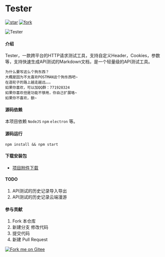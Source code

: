 
# Tester  
[![star](https://gitee.com/hamm/tester/badge/star.svg?theme=white)](https://gitee.com/hamm/tester/stargazers)
[![fork](https://gitee.com/hamm/tester/badge/fork.svg?theme=white)](https://gitee.com/hamm/tester/members)

![Tester](https://images.gitee.com/uploads/images/2019/1022/004829_9dd2f945_145025.jpeg "Tester")



#### 介绍
Tester，一款跨平台的HTTP请求测试工具，支持自定义Header，Cookies，参数等，支持快速生成API测试的Markdown文档，是一个轻量级的API测试工具。

```
为什么要写这么个狗东西？
大概是因为不太喜欢POSTMAN这个狗东西吧~
在造轮子的路上越走越远。。。
如果你喜欢，可以加QQ群：771928324
如果你喜欢但是功能不够用，你自己扩展咯~
如果你不喜欢，额~
```

#### 源码依赖
本项目依赖 ```NodeJS``` ```npm``` ```electron``` 等。

#### 源码运行
```
npm install && npm start
```

#### 下载安装包

- [项目附件下载](https://gitee.com/hamm/tester/attach_files)

#### TODO

1. API测试的历史记录导入导出
2. API测试的历史记录云端漫游

#### 参与贡献

1. Fork 本仓库
2. 新建分支 修改代码
3. 提交代码
4. 新建 Pull Request

[![Fork me on Gitee](https://gitee.com/hamm/tester/widgets/widget_3.svg)](https://gitee.com/hamm/tester)